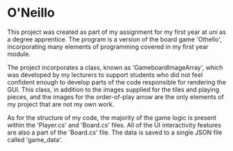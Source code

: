 # O'Neillo
This project was created as part of my assignment for my first year at uni as a degree apprentice. The program is a version of the board game 'Othello', incorporating many elements of programming covered in my first year module.

The project incorporates a class, known as 'GameboardImageArray', which was developed by my lecturers to support students who
did not feel confident enough to develop parts of the code responsible for rendering the GUI. This class, in addition to the images supplied for the tiles and playing pieces, and the images for the order-of-play arrow are the only elements of my project that are not my own work.

As for the structure of my code, the majority of the game logic is present within the 'Player.cs' and 'Board.cs' files. All of the UI interactivity features are also a part of the 'Board.cs' file. The data is saved to a single JSON file called 'game_data'.
